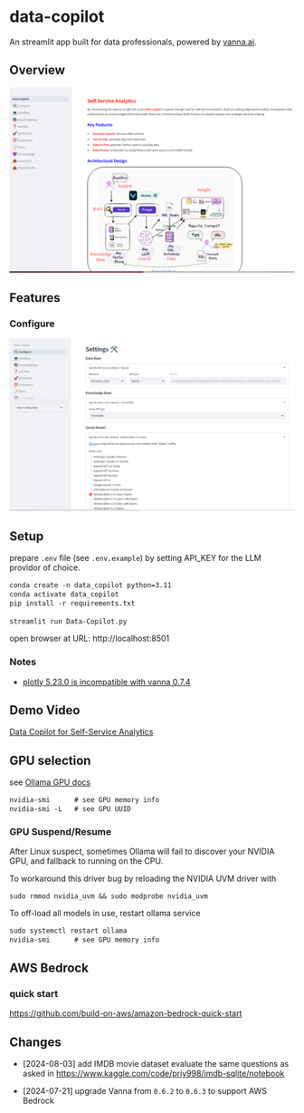 # data-copilot

An streamlit app built for data professionals, powered by [vanna.ai](https://github.com/vanna-ai).

## Overview
![welcome](https://github.com/gongwork/data-copilot/blob/main/docs/p0-welcome.png)

## Features

### Configure

![configure](https://github.com/gongwork/data-copilot/blob/main/docs/p1-config.png)


### 


## Setup

prepare `.env` file (see `.env.example`) by setting API_KEY for the LLM providor of choice.

```
conda create -n data_copilot python=3.11
conda activate data_copilot
pip install -r requirements.txt 

streamlit run Data-Copilot.py
```

open browser at URL: http://localhost:8501

### Notes
- [plotly 5.23.0 is incompatible with vanna 0.7.4](https://github.com/vanna-ai/vanna/issues/704)

## Demo Video

[Data Copilot for Self-Service Analytics](https://www.youtube.com/watch?v=RKSlUAFmbaM)



## GPU selection
see [Ollama GPU docs](https://github.com/ollama/ollama/blob/main/docs%2Fgpu.md)

```
nvidia-smi      # see GPU memory info
nvidia-smi -L   # see GPU UUID
```

### GPU Suspend/Resume
After Linux suspect, sometimes Ollama will fail to discover your NVIDIA GPU, and fallback to running on the CPU.

To workaround this driver bug by reloading the NVIDIA UVM driver with 
```
sudo rmmod nvidia_uvm && sudo modprobe nvidia_uvm
```

To off-load all models in use, restart ollama service
```
sudo systemctl restart ollama
nvidia-smi      # see GPU memory info
```

## AWS Bedrock

### quick start
https://github.com/build-on-aws/amazon-bedrock-quick-start


## Changes

- [2024-08-03] add IMDB movie dataset
evaluate the same questions as asked in https://www.kaggle.com/code/priy998/imdb-sqlite/notebook

- [2024-07-21] upgrade Vanna from `0.6.2` to `0.6.3` to support AWS Bedrock